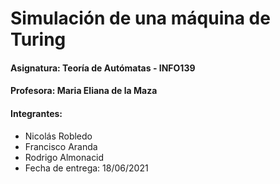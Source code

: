 # **Simulación de una máquina de Turing**
#### **Asignatura:** Teoría de Autómatas - INFO139
#### **Profesora:** Maria Eliana de la Maza
#### **Integrantes:**
- Nicolás Robledo
- Francisco Aranda
- Rodrigo Almonacid
- Fecha de entrega: 18/06/2021
